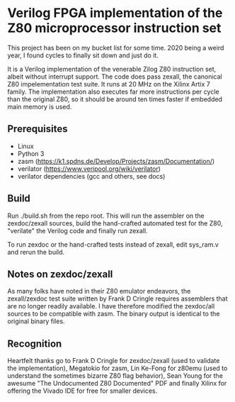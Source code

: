 # Verilog FPGA implementation of the Z80 microprocessor instruction set

This project has been on my bucket list for some time. 2020 being a weird year, I found cycles to finally sit down and just do it.

It is a Verilog implementation of the venerable Zilog Z80 instruction set, albeit without interrupt support. The code does pass zexall, the canonical Z80 impelementation test suite. It runs at 20 MHz on the Xilinx Artix 7 family. The implementation also executes far more instructions per cycle than the original Z80, so it should be around ten times faster if embedded main memory is used.

## Prerequisites

* Linux
* Python 3
* zasm (https://k1.spdns.de/Develop/Projects/zasm/Documentation/)
* verilator (https://www.veripool.org/wiki/verilator)
* verilator dependencies (gcc and others, see docs)

## Build

Run ./build.sh from the repo root. This will run the assembler on the zexdoc/zexall sources, build the hand-crafted automated test for the Z80, "verilate" the Verilog code and finally run zexall.

To run zexdoc or the hand-crafted tests instead of zexall, edit sys_ram.v and rerun the build.

## Notes on zexdoc/zexall

As many folks have noted in their Z80 emulator endeavors, the zexall/zexdoc test suite written by Frank D Cringle requires assemblers that are no longer readily available. I have therefore modified the zexdoc/all sources to be compatible with zasm. The binary output is identical to the original binary files.

## Recognition

Heartfelt thanks go to Frank D Cringle for zexdoc/zexall (used to validate the implementation), Megatokio for zasm, Lin Ke-Fong for z80emu (used to understand the sometimes bizarre Z80 flag behavior), Sean Young for the awesume "The Undocumented Z80 Documented" PDF and finally Xilinx for offering the Vivado IDE for free for smaller devices.
